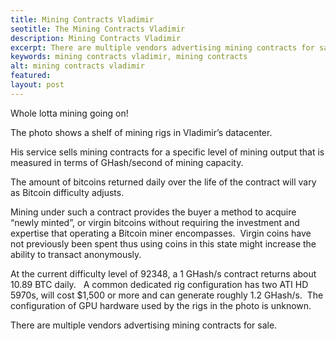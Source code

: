 ```yaml
---
title: Mining Contracts Vladimir
seotitle: The Mining Contracts Vladimir
description: Mining Contracts Vladimir
excerpt: There are multiple vendors advertising mining contracts for sale.
keywords: mining contracts vladimir, mining contracts
alt: mining contracts vladimir
featured: 
layout: post
---
```


<p>Whole lotta mining going on!<p>

<p>The photo shows a shelf of mining rigs in Vladimir’s datacenter.<p>

<p>His service sells mining contracts for a specific level of mining output that is measured in terms of GHash/second of mining capacity.<p>

<p>The amount of bitcoins returned daily over the life of the contract will vary as Bitcoin difficulty adjusts.<p>

<p>Mining under such a contract provides the buyer a method to acquire “newly minted”, or virgin bitcoins without requiring the investment and expertise that operating a Bitcoin miner encompasses.  Virgin coins have not previously been spent thus using coins in this state might increase the ability to transact anonymously.<p>

<p>At the current difficulty level of 92348, a 1 GHash/s contract returns about 10.89 BTC daily.   A common dedicated rig configuration has two ATI HD 5970s, will cost $1,500 or more and can generate roughly 1.2 GHash/s.  The configuration of GPU hardware used by the rigs in the photo is unknown.<p>

<p>There are multiple vendors advertising mining contracts for sale.<p>


